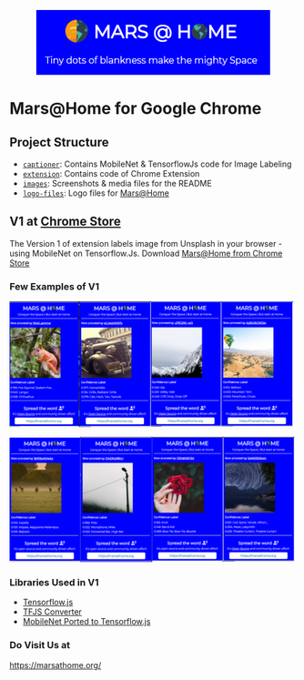 <p align="center">
  <a href="https://chrome.google.com/webstore/detail/marshome/dikaddifgkonkicimbgikbcbaagajjhj"><img src="./images/banner.PNG?raw=true"></a>
</p>

# Mars@Home for Google Chrome

## Project Structure

* [`captioner`](./captioner): Contains MobileNet & TensorflowJs code for Image Labeling
* [`extension`](./extension): Contains code of Chrome Extension
* [`images`](./images): Screenshots & media files for the README
* [`logo-files`](./logo-files): Logo files for [Mars@Home](https://github.com/MarsAtHome/)

## V1 at [Chrome Store](https://chrome.google.com/webstore/detail/marshome/dikaddifgkonkicimbgikbcbaagajjhj)
The Version 1 of extension labels image from Unsplash in your browser - using MobileNet on Tensorflow.Js. Download [Mars@Home from Chrome Store](https://chrome.google.com/webstore/detail/marshome/dikaddifgkonkicimbgikbcbaagajjhj)

### Few Examples of V1

[![Labelled 1](./images/background-0.png?raw=true)](https://chrome.google.com/webstore/detail/marshome/dikaddifgkonkicimbgikbcbaagajjhj)

[![Labelled 2](./images/background-1.png?raw=true)](https://chrome.google.com/webstore/detail/marshome/dikaddifgkonkicimbgikbcbaagajjhj)


### Libraries Used in V1

* [Tensorflow.js](https://github.com/tensorflow/tfjs)
* [TFJS Converter](https://github.com/tensorflow/tfjs-converter)
* [MobileNet Ported to Tensorflow.js](https://github.com/tensorflow/tfjs-converter/tree/master/demo/mobilenet)

### Do Visit Us at
https://marsathome.org/